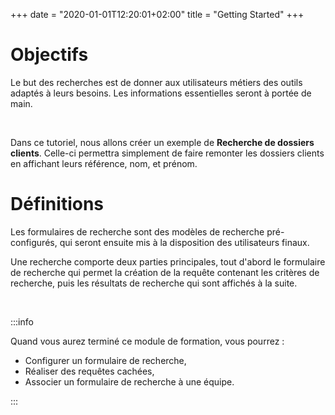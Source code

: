 +++
date = "2020-01-01T12:20:01+02:00"
title = "Getting Started"
+++

# Objectifs

Le but des recherches est de donner aux utilisateurs métiers des outils adaptés à leurs besoins. Les informations essentielles seront à portée de main.

</br>

Dans ce tutoriel, nous allons créer un exemple de **Recherche de dossiers clients**. Celle-ci permettra simplement de faire remonter les dossiers clients en affichant leurs référence, nom, et prénom.

# Définitions
Les formulaires de recherche sont des modèles de recherche pré-configurés, qui seront ensuite mis à la disposition des utilisateurs finaux.

Une recherche comporte deux parties principales, tout d'abord le formulaire de recherche qui permet la création de la requête contenant les critères de recherche, puis les résultats de recherche qui sont affichés à la suite.

</br>

:::info

Quand vous aurez terminé ce module de formation, vous pourrez :

* Configurer un formulaire de recherche,
* Réaliser des requêtes cachées,
* Associer un formulaire de recherche à une équipe.

:::
